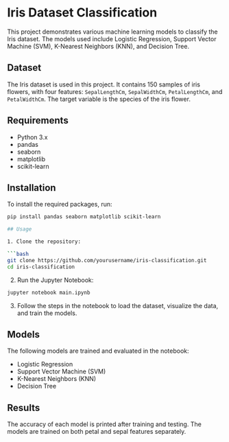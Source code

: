 # Iris Dataset Classification

This project demonstrates various machine learning models to classify the Iris dataset. The models used include Logistic Regression, Support Vector Machine (SVM), K-Nearest Neighbors (KNN), and Decision Tree.

## Dataset

The Iris dataset is used in this project. It contains 150 samples of iris flowers, with four features: `SepalLengthCm`, `SepalWidthCm`, `PetalLengthCm`, and `PetalWidthCm`. The target variable is the species of the iris flower.

## Requirements

- Python 3.x
- pandas
- seaborn
- matplotlib
- scikit-learn

## Installation

To install the required packages, run:

```bash
pip install pandas seaborn matplotlib scikit-learn

## Usage

1. Clone the repository:

```bash
git clone https://github.com/yourusername/iris-classification.git
cd iris-classification
```

2. Run the Jupyter Notebook:

```bash
jupyter notebook main.ipynb
```

3. Follow the steps in the notebook to load the dataset, visualize the data, and train the models.

## Models

The following models are trained and evaluated in the notebook:

- Logistic Regression
- Support Vector Machine (SVM)
- K-Nearest Neighbors (KNN)
- Decision Tree

## Results

The accuracy of each model is printed after training and testing. The models are trained on both petal and sepal features separately.
